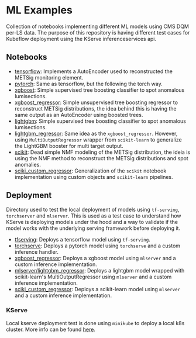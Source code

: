 # ML Examples

Collection of notebooks implementing different ML models using CMS DQM per-LS data. The purpose of this repository is having different test cases for Kubeflow deployment using the KServe inferenceservices api.

## Notebooks

- [tensorflow](./notebooks/tensorflow.ipynb): Implements a AutoEncoder used to reconstructed the METSig monitoring element.
- [pytorch](./notebooks/pytorch.ipynb): Same as tensorflow, but the following the torch way.
- [xgboost](./notebooks/xgboost.ipynb): Simple supervised tree boosting classifier to spot anomalous lumisections.
- [xgboost_regressor](./notebooks/xgboost_regressor.ipynb): Simple unsupervised tree boosting regressor to reconstruct METSig distributions, the idea behind this is having the same output as an AutoEncoder using boosted trees.
- [lightgbm](./notebooks/lightgbm.ipynb): Simple supervised tree boosting classifier to spot anomalous lumisections.
- [lightgbm_regressor](./notebooks/lightgbm_regressor.ipynb): Same idea as the `xgboost_regressor`. However, using `MultiOutputRegressor` wrapper from `scikit-learn` to generalize the LightGBM booster for multi target output.
- [scikit](./notebooks/scikit.ipynb): Dead simple NMF modeling of the METSig distribution, the ideia is using the NMF method to reconstruct the METSig distributions and spot anomalies.
- [sciki_custom_regressor](./notebooks/scikit_custom_regressor.ipynb): Generalization of the `scikit` notebook implementation using custom objects and `scikit-learn` pipelines.

## Deployment

Directory used to test the local deployment of models using `tf-serving`, `torchserver` and `mlserver`. This is used as a test case to understand how KServe is deploying models under the hood and a way to validate if the model works with the underlying serving framework before deploying it.

- [tfserving](./deployment/tfserving/): Deploys a tensorflow model using `tf-serving`.
- [torchserve](./deployment/torchserve/): Deploys a pytorch model using `torchserve` and a custom inference handler.
- [xgboost_regressor](./deployment/xgboost_regressor/): Deploys a xgboost model using `mlserver` and a custom inference implementation.
- [mlserver/lightgbm_regressor](./deployment/mlserver/lightgbm_regressor/): Deploys a lightgbm model wrapped with scikit-learn's MultiOutputRegressor using `mlserver` and a custom inference implementation.
- [sciki_custom_regressor](./deployment/scikit_custom_regressor/): Deploys a scikit-learn model using `mlserver` and a custom inference implementation.

### KServe

Local kserve deployment test is done using `minikube` to deploy a local k8s cluster. More info can be found [here](./deployment/kserve/).